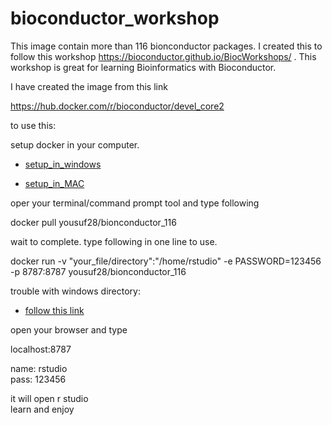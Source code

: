 # bioconductor_workshop

This  image contain more than 116 bionconductor packages. I created this to follow this workshop https://bioconductor.github.io/BiocWorkshops/ . This workshop is great for learning Bioinformatics with Bioconductor.

I have created the image from this link

https://hub.docker.com/r/bioconductor/devel_core2

to use this:

setup docker in your computer.

- [setup_in_windows](https://www.youtube.com/watch?v=GIMExUnjzMw)

- [setup_in_MAC](https://www.youtube.com/watch?v=O4Yro0VN5Ds)



oper your terminal/command prompt tool and type following  

docker pull yousuf28/bionconductor_116

wait to complete.
type following in one line to use.

docker run -v "your_file/directory":"/home/rstudio" -e PASSWORD=123456 -p 8787:8787 yousuf28/bionconductor_116  

trouble with windows directory:

- [follow this link](https://medium.com/@kale.miller96/how-to-mount-your-current-working-directory-to-your-docker-container-in-windows-74e47fa104d7)

open your browser and type

localhost:8787

name: rstudio  
pass: 123456

it will open r studio  
learn and enjoy
